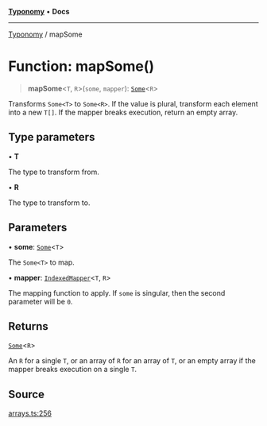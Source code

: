 [**Typonomy**](../README.md) • **Docs**

***

[Typonomy](../globals.md) / mapSome

# Function: mapSome()

> **mapSome**\<`T`, `R`\>(`some`, `mapper`): [`Some`](../type-aliases/Some.md)\<`R`\>

Transforms `Some<T>` to `Some<R>`.
If the value is plural, transform each element into a new `T[]`.
If the mapper breaks execution, return an empty array.

## Type parameters

• **T**

The type to transform from.

• **R**

The type to transform to.

## Parameters

• **some**: [`Some`](../type-aliases/Some.md)\<`T`\>

The `Some<T>` to map.

• **mapper**: [`IndexedMapper`](../type-aliases/IndexedMapper.md)\<`T`, `R`\>

The mapping function to apply. If `some` is singular, then the second parameter will be `0`.

## Returns

[`Some`](../type-aliases/Some.md)\<`R`\>

An `R` for a single `T`,
 or an array of `R` for an array of `T`,
 or an empty array if the mapper breaks execution on a single `T`.

## Source

[arrays.ts:256](https://github.com/softcraft-development/typonomy/blob/30acaf0c9fc726297ecfec68c62e8d1edc67bc52/src/arrays.ts#L256)

